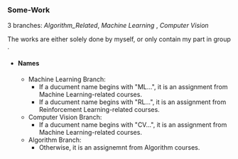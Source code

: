 ### Some-Work

3 branches: *Algorithm_Related*, *Machine Learning* , *Computer Vision*

The works are either solely done by myself, or only contain my part in group . 

* #### Names
  * Machine Learning Branch:
    * If a ducument name begins with "ML...", it is an assignment from Machine Learning-related courses.
    * If a ducument name begins with "RL...", it is an assignment from Reinforcement Learning-related courses.
  * Computer Vision Branch:
    * If a ducument name begins with "CV...", it is an assignment from Machine Learning-related courses.
  * Algorithm Branch:
    * Otherwise, it is an assignemnt from Algorithm courses. 
